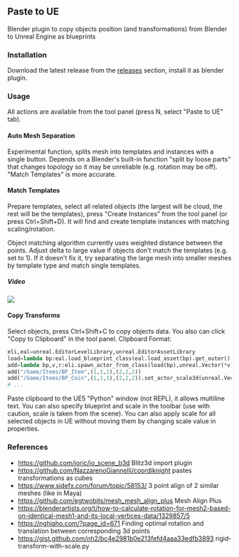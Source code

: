 ## Paste to UE

Blender plugin to copy objects position (and transformations) from Blender to Unreal Engine as blueprints

### Installation

Download the latest release from the [releases](../../releases) section, install it as blender plugin.

### Usage

All actions are available from the tool panel (press N, select "Paste to UE" tab).

#### Auto Mesh Separation

Experimental function, splits mesh into templates and instances with a single button.
Depends on a Blender's built-in function "split by loose parts" that changes topology
so it may be unreliable (e.g. rotation may be off). "Match Templates" is more accurate.

#### Match Templates

Prepare templates, select all related objects (the largest will be cloud,
the rest will be the templates), press "Create Instances" from the tool panel (or press Ctrl+Shift+D).
It will find and create template instances with matching scaling/rotation.

Object matching algorithm currently uses weighted distance between the points.
Adjust delta to large value if objects don't match the templates (e.g. set to 1).
If it doesn't fix it, try separating the large mesh into smaller meshes
by template type and match single templates.

##### Video

[![](http://img.youtube.com/vi/lSLK26Li14w/hqdefault.jpg)](https://youtu.be/lSLK26Li14w)

#### Copy Transforms

Select objects, press Ctrl+Shift+C to copy objects data. You also can click "Copy to Clipboard" in the tool panel.
Clipboard Format:

```python
eli,eal=unreal.EditorLevelLibrary,unreal.EditorAssetLibrary
load=lambda bp:eal.load_blueprint_class(eal.load_asset(bp).get_outer().get_full_name())
add=lambda bp,v,r:eli.spawn_actor_from_class(load(bp),unreal.Vector(*v),unreal.Rotator(*r))
add("/Game/Items/BP_Item",(1,1,1),(2,2,2))
add("/Game/Items/BP_Coin",(1,1,1),(2,2,2)).set_actor_scale3d(unreal.Vector{3,3,3}) # optional
# ...
```

Paste clipboard to the UE5 "Python" window (not REPL), it allows multiline text.
You can also specify blueprint and scale in the toolbar (use with caution, scale is taken from the scene).
You can also apply scale for all selected objects in UE without moving them by changing scale value in properties.

### References

* https://github.com/joric/io_scene_b3d Blitz3d import plugin
* https://github.com/NazzarenoGiannelli/coordiknight pastes transformations as cubes
* https://www.sidefx.com/forum/topic/58153/ 3 point align of 2 similar meshes (like in Maya)
* https://github.com/egtwobits/mesh_mesh_align_plus Mesh Align Plus
* https://blenderartists.org/t/how-to-calculate-rotation-for-mesh2-based-on-identical-mesh1-and-its-local-vertices-data/1329857/5
* https://nghiaho.com/?page_id=671 Finding optimal rotation and translation between corresponding 3d points
* https://gist.github.com/nh2/bc4e2981b0e213fefd4aaa33edfb3893 rigid-transform-with-scale.py

